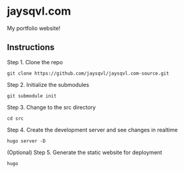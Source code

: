 # jaysqvl.com
My portfolio website!

## Instructions
Step 1. Clone the repo
~~~
git clone https://github.com/jaysqvl/jaysqvl.com-source.git
~~~

Step 2. Initialize the submodules
~~~
git submodule init
~~~

Step 3. Change to the src directory
~~~
cd src
~~~

Step 4. Create the development server and see changes in realtime
~~~
hugo server -D
~~~

(Optional) Step 5. Generate the static website for deployment
~~~
hugo
~~~